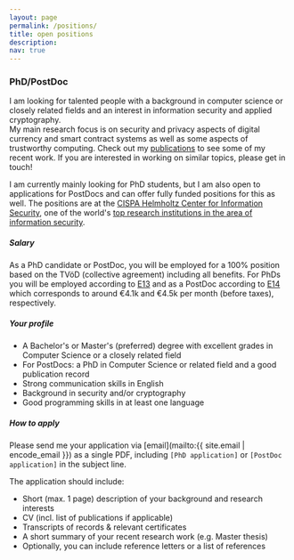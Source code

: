 ```yaml
---
layout: page
permalink: /positions/
title: open positions
description: 
nav: true
---
```


### PhD/PostDoc 

I am looking for talented people with a background in computer science or closely related fields and an interest in information security and applied cryptography.  
My main research focus is on security and privacy aspects of digital currency and smart contract systems as well as some aspects of trustworthy computing. Check out my [publications](/publications) to see some of my recent work. If you are interested in working on similar topics, please get in touch!

I am currently mainly looking for PhD students, but I am also open to applications for PostDocs and can offer fully funded positions for this as well.
The positions are at the [CISPA Helmholtz Center for Information Security](https://cispa.de), one of the world's [top research institutions in the area of information security](http://csrankings.org/#/index?sec&world). 

##### Salary

As a PhD candidate or PostDoc, you will be employed for a 100% position based on the TVöD (collective agreement) including all benefits. For PhDs you will be employed according to [E13](https://oeffentlicher-dienst.info/c/t/rechner/tvoed/bund?id=tvoed-bund&g=E_13) and as a PostDoc according to [E14](https://oeffentlicher-dienst.info/c/t/rechner/tvoed/bund?id=tvoed-bund&g=E_14) which corresponds to around €4.1k and €4.5k per month (before taxes), respectively. 

##### Your profile

* A Bachelor's or Master's (preferred) degree with excellent grades in Computer Science or a closely related field
* For PostDocs: a PhD in Computer Science or related field and a good publication record
* Strong communication skills in English
* Background in security and/or cryptography
* Good programming skills in at least one language

##### How to apply

Please send me your application via [email](mailto:{{ site.email | encode_email }}) as a single PDF, including `[PhD application]` or `[PostDoc application]` in the subject line.

The application should include:
* Short (max. 1 page) description of your background and research interests 
* CV (incl. list of publications if applicable)
* Transcripts of records & relevant certificates
* A short summary of your recent research work (e.g. Master thesis)
* Optionally, you can include reference letters or a list of references


